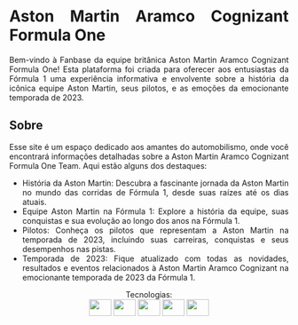<div align="justify">
  <h1>Aston Martin Aramco Cognizant Formula One</h1>
  <p>Bem-vindo à Fanbase da equipe britânica Aston Martin Aramco Cognizant Formula One! Esta plataforma foi criada para oferecer aos entusiastas da Fórmula 1 uma experiência informativa e envolvente sobre a história da icônica equipe Aston Martin, seus pilotos, e as emoções da emocionante temporada de 2023.</p>
  
  <h2>Sobre</h2>
  <p>Esse site é um espaço dedicado aos amantes do automobilismo, onde você encontrará informações detalhadas sobre a Aston Martin Aramco Cognizant Formula One Team. Aqui estão alguns dos destaques:</p>
  <ul>
    <li>História da Aston Martin: Descubra a fascinante jornada da Aston Martin no mundo das corridas de Fórmula 1, desde suas raízes até os dias atuais.</li>
    <li>Equipe Aston Martin na Fórmula 1: Explore a história da equipe, suas conquistas e sua evolução ao longo dos anos na Fórmula 1.</li>
    <li>Pilotos: Conheça os pilotos que representam a Aston Martin na temporada de 2023, incluindo suas carreiras, conquistas e seus desempenhos nas pistas.</li>
    <li>Temporada de 2023: Fique atualizado com todas as novidades, resultados e eventos relacionados à Aston Martin Aramco Cognizant na emocionante temporada de 2023 da Fórmula 1.</li>
  </ul>

<div align="center" style:"display: inline_block">Tecnologias:<br/>
  <img align="center" height="30" width="40" src="https://simpleicons.org/icons/react.svg"> 
  <img align="center" height="30" width="40" src="https://simpleicons.org/icons/firebase.svg">
  <img align="center" height="30" width="40" src="https://simpleicons.org/icons/css3.svg">
  <img align="center" height="30" width="40" src="https://simpleicons.org/icons/html5.svg">
  <img align="center" height="30" width="40" src="https://simpleicons.org/icons/nodedotjs.svg">
</div>

</div>












